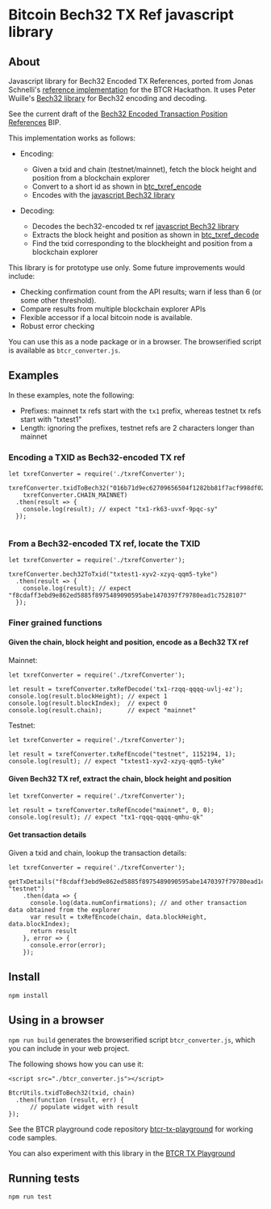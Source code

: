 # Bitcoin Bech32 TX Ref javascript library

## About

Javascript library for Bech32 Encoded TX References, ported from Jonas Schnelli's [reference implementation](https://github.com/jonasschnelli/bitcoin_txref_code) for the BTCR Hackathon. It uses Peter Wuille's [Bech32 library](https://github.com/sipa/bech32) for Bech32 encoding and decoding.

See the current draft of the [Bech32 Encoded Transaction Position References](https://github.com/veleslavs/bips/blob/c83837536d6629f754ce5a88bbe245e0a615e76e/bip-XXXX-Bech32_Encoded_Transaction_Position_References.mediawiki) BIP. 

This implementation works as follows:

- Encoding: 
  - Given a txid and chain (testnet/mainnet), fetch the block height and position from a blockchain explorer
  - Convert to a short id as shown in [btc_txref_encode](https://github.com/jonasschnelli/bitcoin_txref_code/blob/master/ref/c/txref_code.c)
  - Encodes with the [javascript Bech32 library](https://github.com/sipa/bech32)

- Decoding: 
  - Decodes the bech32-encoded tx ref [javascript Bech32 library](https://github.com/sipa/bech32)
  - Extracts the block height and position as shown in [btc_txref_decode](https://github.com/jonasschnelli/bitcoin_txref_code/blob/master/ref/c/txref_code.c)
  - Find the txid corresponding to the blockheight and position from a blockchain explorer

This library is for prototype use only. Some future improvements would include:
- Checking confirmation count from the API results; warn if less than 6 (or some other threshold).
- Compare results from multiple blockchain explorer APIs
- Flexible accessor if a local bitcoin node is available.
- Robust error checking

You can use this as a node package or in a browser. The browserified script is available as `btcr_converter.js`.

## Examples

In these examples, note the following:
- Prefixes: mainnet tx refs start with the `tx1` prefix, whereas testnet tx refs start with "txtest1"
- Length: ignoring the prefixes, testnet refs are 2 characters longer than mainnet

### Encoding a TXID as Bech32-encoded TX ref

```
let txrefConverter = require('./txrefConverter');

txrefConverter.txidToBech32("016b71d9ec62709656504f1282bb81f7acf998df025e54bd68ea33129d8a425b", 
    txrefConverter.CHAIN_MAINNET)
  .then(result => {
    console.log(result); // expect "tx1-rk63-uvxf-9pqc-sy"
  });
  
```

### From a Bech32-encoded TX ref, locate the TXID

```
let txrefConverter = require('./txrefConverter');

txrefConverter.bech32ToTxid("txtest1-xyv2-xzyq-qqm5-tyke")
  .then(result => {
    console.log(result); // expect "f8cdaff3ebd9e862ed5885f8975489090595abe1470397f79780ead1c7528107"
  });

```

### Finer grained functions 

#### Given the chain, block height and position, encode as a Bech32 TX ref

Mainnet:

```
let txrefConverter = require('./txrefConverter');

let result = txrefConverter.txRefDecode('tx1-rzqq-qqqq-uvlj-ez');
console.log(result.blockHeight); // expect 1
console.log(result.blockIndex);  // expect 0
console.log(result.chain);       // expect "mainnet"

```

Testnet:

```
let txrefConverter = require('./txrefConverter');

let result = txrefConverter.txRefEncode("testnet", 1152194, 1);
console.log(result); // expect "txtest1-xyv2-xzyq-qqm5-tyke"
```

#### Given Bech32 TX ref, extract the chain, block height and position

```
let txrefConverter = require('./txrefConverter');

let result = txrefConverter.txRefEncode("mainnet", 0, 0);
console.log(result); // expect "tx1-rqqq-qqqq-qmhu-qk"
```

#### Get transaction details

Given a txid and chain, lookup the transaction details:

```
let txrefConverter = require('./txrefConverter');

getTxDetails("f8cdaff3ebd9e862ed5885f8975489090595abe1470397f79780ead1c7528107", "testnet")
    .then(data => {
      console.log(data.numConfirmations); // and other transaction data obtained from the explorer
      var result = txRefEncode(chain, data.blockHeight, data.blockIndex);
      return result
    }, error => {
      console.error(error);
    });

```

## Install

```
npm install

```
## Using in a browser

`npm run build` generates the browserified script `btcr_converter.js`, which you can include in your web project.

The following shows how you can use it: 

```
<script src="./btcr_converter.js"></script>

BtcrUtils.txidToBech32(txid, chain)
  .then(function (result, err) {
      // populate widget with result
});
```

See the BTCR playground code repository [btcr-tx-playground](https://github.com/WebOfTrustInfo/btcr-tx-playground.github.io) for working code samples. 

You can also experiment with this library in the [BTCR TX Playground](https://weboftrustinfo.github.io/btcr-tx-playground.github.io/)

## Running tests

```
npm run test
```